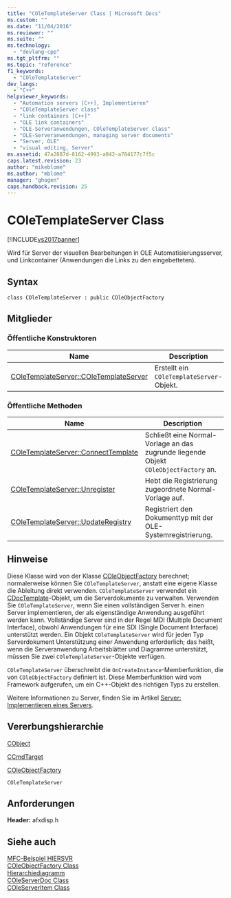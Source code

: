 ```yaml
---
title: "COleTemplateServer Class | Microsoft Docs"
ms.custom: ""
ms.date: "11/04/2016"
ms.reviewer: ""
ms.suite: ""
ms.technology: 
  - "devlang-cpp"
ms.tgt_pltfrm: ""
ms.topic: "reference"
f1_keywords: 
  - "COleTemplateServer"
dev_langs: 
  - "C++"
helpviewer_keywords: 
  - "Automation servers [C++], Implementieren"
  - "COleTemplateServer class"
  - "link containers [C++]"
  - "OLE link containers"
  - "OLE-Serveranwendungen, COleTemplateServer class"
  - "OLE-Serveranwendungen, managing server documents"
  - "Server, OLE"
  - "visual editing, Server"
ms.assetid: 47a2887d-8162-4993-a842-a784177c7f5c
caps.latest.revision: 23
author: "mikeblome"
ms.author: "mblome"
manager: "ghogen"
caps.handback.revision: 25
---
```

# COleTemplateServer Class
[!INCLUDE[vs2017banner](../../assembler/inline/includes/vs2017banner.md)]

Wird für Server der visuellen Bearbeitungen in OLE Automatisierungsserver, und Linkcontainer \(Anwendungen die Links zu den eingebetteten\).  
  
## Syntax  
  
```  
class COleTemplateServer : public COleObjectFactory  
```  
  
## Mitglieder  
  
### Öffentliche Konstruktoren  
  
|Name|Description|  
|----------|-----------------|  
|[COleTemplateServer::COleTemplateServer](../Topic/COleTemplateServer::COleTemplateServer.md)|Erstellt ein `COleTemplateServer`\-Objekt.|  
  
### Öffentliche Methoden  
  
|Name|Description|  
|----------|-----------------|  
|[COleTemplateServer::ConnectTemplate](../Topic/COleTemplateServer::ConnectTemplate.md)|Schließt eine Normal\-Vorlage an das zugrunde liegende Objekt `COleObjectFactory` an.|  
|[COleTemplateServer::Unregister](../Topic/COleTemplateServer::Unregister.md)|Hebt die Registrierung zugeordnete Normal\-Vorlage auf.|  
|[COleTemplateServer::UpdateRegistry](../Topic/COleTemplateServer::UpdateRegistry.md)|Registriert den Dokumenttyp mit der OLE\-Systemregistrierung.|  
  
## Hinweise  
 Diese Klasse wird von der Klasse [COleObjectFactory](../../mfc/reference/coleobjectfactory-class.md) berechnet; normalerweise können Sie `COleTemplateServer`, anstatt eine eigene Klasse die Ableitung direkt verwenden.  `COleTemplateServer` verwendet ein [CDocTemplate](../../mfc/reference/cdoctemplate-class.md)\-Objekt, um die Serverdokumente zu verwalten.  Verwenden Sie `COleTemplateServer`, wenn Sie einen vollständigen Server h. einen Server implementieren, der als eigenständige Anwendung ausgeführt werden kann.  Vollständige Server sind in der Regel MDI \(Multiple Document Interface\), obwohl Anwendungen für eine SDI \(Single Document Interface\) unterstützt werden.  Ein Objekt `COleTemplateServer` wird für jeden Typ Serverdokument Unterstützung einer Anwendung erforderlich; das heißt, wenn die Serveranwendung Arbeitsblätter und Diagramme unterstützt, müssen Sie zwei `COleTemplateServer`\-Objekte verfügen.  
  
 `COleTemplateServer` überschreibt die `OnCreateInstance`\-Memberfunktion, die von `COleObjectFactory` definiert ist.  Diese Memberfunktion wird vom Framework aufgerufen, um ein C\+\+\-Objekt des richtigen Typs zu erstellen.  
  
 Weitere Informationen zu Server, finden Sie im Artikel [Server: Implementieren eines Servers](../../mfc/servers-implementing-a-server.md).  
  
## Vererbungshierarchie  
 [CObject](../../mfc/reference/cobject-class.md)  
  
 [CCmdTarget](../../mfc/reference/ccmdtarget-class.md)  
  
 [COleObjectFactory](../../mfc/reference/coleobjectfactory-class.md)  
  
 `COleTemplateServer`  
  
## Anforderungen  
 **Header:**  afxdisp.h  
  
## Siehe auch  
 [MFC\-Beispiel HIERSVR](../../top/visual-cpp-samples.md)   
 [COleObjectFactory Class](../../mfc/reference/coleobjectfactory-class.md)   
 [Hierarchiediagramm](../../mfc/hierarchy-chart.md)   
 [COleServerDoc Class](../../mfc/reference/coleserverdoc-class.md)   
 [COleServerItem Class](../../mfc/reference/coleserveritem-class.md)